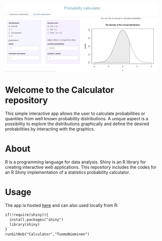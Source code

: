 ![](https://github.com/TuomoNieminen/Calculator/blob/master/app.PNG)



# Welcome to the Calculator repository

This simple interactive app allows the user to calculate probabilities or quantiles from well known probability distributions. A unique aspect is a possibility to explore the distributions graphically and define the desired probabilities by interacting with the graphics.

# About

 R is a programming language for data analysis. Shiny is an R library for creating interactive web applications. This repository includes the codes for an R Shiny implementation of a statistics probability calculator.

# Usage

The app is hosted [here](https://tuomonieminen.shinyapps.io/Calculator/) and can also used locally from R:

```
if(!require(shiny)){
  install.packages("shiny")
  library(shiny)
}
runGitHub("Calculator","TuomoNieminen")
```
